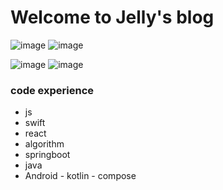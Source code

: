 # Welcome to Jelly's blog

<div>

![image](/assets/js-logo.png ':size=215x207')
![image](/assets/react-logo.png)

</div>
<div>

![image](/assets/swift-logo.jpg ':size=230x230')
![image](/assets/kotlin-logo.png ':size=262x223')
</div>

### code experience
* js
* swift
* react
* algorithm
* springboot
* java
* Android - kotlin - compose

